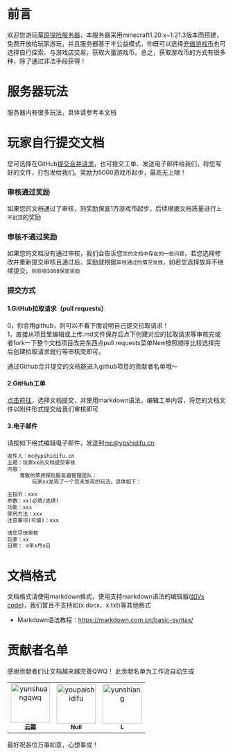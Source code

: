 # 前言
欢迎您游玩[草原探险服务器](https://play.ypshidifu.cn/)，本服务器采用minecraft1.20.x~1.21.3版本而搭建，免费开放给玩家游玩，并且服务器基于半公益模式，你既可以选择[充值游戏币](https://play.ypshidifu.cn/qun/cz.html)也可选择自行探索、与游戏店交易，获取大量游戏币。总之，获取游戏币的方式有很多种，除了通过非法手段获得！

# 服务器玩法
服务器内有很多玩法，具体请参考本文档

# 玩家自行提交文档
您可选择在GitHub[提交合并请求](https://github.com/yunshuangqwq/mccaoyuantxwiki/pulls)，也可提交工单、发送电子邮件给我们，将您写好的文件，打包发给我们。奖励为5000游戏币起步，最高无上限！
### 审核通过奖励
如果您的文档通过了审核，则奖励保底1万游戏币起步，后续根据文档质量进行`上不封顶`的奖励
### 审核不通过奖励
如果您的文档没有通过审核，我们会告诉您`您的文档中存在的一些问题`，若您选择修改并重新提交审核且通过后，奖励就根据`审核通过的情况发放`，如若您选择放弃不继续提交，`则获得5000保底奖励`

### 提交方式
#### 1.GitHub拉取请求（pull requests）
0，你会用github，则可以不看下面说明自己提交拉取请求！<br>1，直接从项目里编辑或上传.md文件保存后点下创建对应的拉取请求等审核完或者fork一下整个文档项目改完东西点pull requests菜单New按照顺序比较选择完后创建拉取请求就行等审核完即可。

通过Github合并提交的文档能进入github项目的贡献者名单哦～

#### 2.GitHub工单
[点击前往](https://github.com/yunshuangqwq/mccaoyuantxwiki/issues/new/choose)，选择文档提交，并使用markdown语法，编辑工单内容，将您的文档文件以附件形式提交给我们审核即可

#### 3.电子邮件
请按如下格式编辑电子邮件，发送到[mc@ypshidifu.cn](mailto:mc@ypshidifu.cn):

```html
收件人：mc@ypshidifu.cn
主题：玩家xx的文档提交审核
内容：
    尊敬的草原探险服务器管理团队：
        玩家xx发现了一个您未发现的玩法，具体如下：

主指令：xxx
参数：xx(必填/选填)
功能：xxx
使用方法：xxx
注意事项(可填)：xxx

请您尽快审核
玩家：xx
日期： x年x月x日

```

# 文档格式
文档格式请使用markdown格式，使用支持markdown语法的编辑器([如Vs code](https://code.visualstudio.com/))，我们暂且不支持如(x.docx、x.txt)等其他格式<br>
- Markdown语法教程：https://markdown.com.cn/basic-syntax/

# 贡献者名单
感谢贡献者们让文档越来越完善QWQ！
此贡献名单为工作流自动生成
<!-- readme: contributors -start -->
<table>
<tr>
    <td align="center">
        <a href="https://github.com/yunshuangqwq">
            <img src="https://avatars.githubusercontent.com/u/79011008?v=4" width="90;" alt="yunshuangqwq"/>
            <br />
            <sub><b>云霜</b></sub>
        </a>
    </td>
    <td align="center">
        <a href="https://github.com/youpaishidifu">
            <img src="https://avatars.githubusercontent.com/u/189004954?v=4" width="90;" alt="youpaishidifu"/>
            <br />
            <sub><b>Null</b></sub>
        </a>
    </td>
    <td align="center">
        <a href="https://github.com/yunshiang">
            <img src="https://avatars.githubusercontent.com/u/183727969?v=4" width="90;" alt="yunshiang"/>
            <br />
            <sub><b>L</b></sub>
        </a>
    </td></tr>
</table>
<!-- readme: contributors -end -->
最好祝各位万事如意，心想事成！